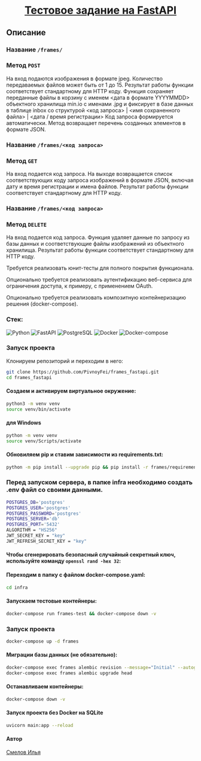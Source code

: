 <h1 align="center"><a target="_blank" href="https://github.com/PivnoyFei/yatube_project/">Тестовое задание на FastAPI</a></h1>

## Описание
### Название ```/frames/```
### Метод ```POST```
На вход подаются изображения в формате jpeg. 
Количество передаваемых файлов может быть от 1 до 15.
Результат работы функции соответствует стандартному для HTTP коду.
Функция сохраняет переданные файлы в корзину с именем <дата в формате YYYYMMDD> объектного хранилища min.io с именами <UUID>.jpg и фиксирует в базе данных в таблице inbox со структурой <код запроса> | <имя сохраненного файла> | <дата / время регистрации>
Код запроса формируется автоматически.
Метод возвращает перечень созданных элементов в формате JSON.
### Название ```/frames/<код запроса>```
### Метод ```GET```
На вход подается код запроса.
На выходе возвращается список соответствующих коду запроса изображений в формате JSON, включая дату и время регистрации и имена файлов.
Результат работы функции соответствует стандартному для HTTP коду.
### Название ```/frames/<код запроса>```
### Метод ```DELETE```
На вход подается код запроса.
Функция удаляет данные по запросу из базы данных и соответствующие файлы изображений из объектного хранилища.
Результат работы функции соответствует стандартному для HTTP коду.

Требуется реализовать юнит-тесты для полного покрытия функционала.

Опционально требуется реализовать аутентификацию веб-сервиса для ограничения доступа, к примеру, с применением OAuth.

Опционально требуется реализовать композитную контейнеризацию решения (docker-compose).


### Стек:
![Python](https://img.shields.io/badge/Python-3.11-blue?style=flat-square&logo=Python)
![FastAPI](https://img.shields.io/badge/FastAPI-0.85.0-blue?style=flat-square&logo=FastAPI)
![PostgreSQL](https://img.shields.io/badge/PostgreSQL-13.0-blue?style=flat-square&logo=PostgreSQL)
![Docker](https://img.shields.io/badge/Docker-464646?style=flat-square&logo=Docker)
![Docker-compose](https://img.shields.io/badge/Docker--compose-464646?style=flat-square&logo=Docker)

### Запуск проекта
Клонируем репозиторий и переходим в него:
```bash
git clone https://github.com/PivnoyFei/frames_fastapi.git
cd frames_fastapi
```
#### Создаем и активируем виртуальное окружение:
```bash
python3 -m venv venv
source venv/bin/activate
```
#### для Windows
```bash
python -m venv venv
source venv/Scripts/activate
```
#### Обновиляем pip и ставим зависимости из requirements.txt:
```bash
python -m pip install --upgrade pip && pip install -r frames/requirements.txt
```

### Перед запуском сервера, в папке infra необходимо создать .env файл со своими данными.
```bash
POSTGRES_DB='postgres'
POSTGRES_USER='postgres'
POSTGRES_PASSWORD='postgres'
POSTGRES_SERVER='db'
POSTGRES_PORT='5432'
ALGORITHM = "HS256"
JWT_SECRET_KEY = "key"
JWT_REFRESH_SECRET_KEY = "key"
```
#### Чтобы сгенерировать безопасный случайный секретный ключ, используйте команду ```openssl rand -hex 32```:

#### Переходим в папку с файлом docker-compose.yaml:
```bash
cd infra
```
#### Запускаем тестовые контейнеры:
```bash
docker-compose run frames-test && docker-compose down -v
```

### Запуск проекта
```bash
docker-compose up -d frames
```

#### Миграции базы данных (не обязательно):
```bash
docker-compose exec frames alembic revision --message="Initial" --autogenerate
docker-compose exec frames alembic upgrade head
```

#### Останавливаем контейнеры:
```bash
docker-compose down -v
```

#### Запуск проекта без Docker на SQLite
```bash
uvicorn main:app --reload
```

#### Автор
[Смелов Илья](https://github.com/PivnoyFei)
